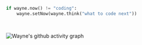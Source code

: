 ```python
if wayne.now() != "coding":
    wayne.setNow(wayne.think("what to code next"))
```


<br/>

![Wayne's github activity graph](https://github-readme-activity-graph.vercel.app/graph?username=wayne-wang-1119&bg_color=000000&color=c2c2c2&line=53d0a0&point=0f7b69&area=true&hide_border=true)

<br/>
